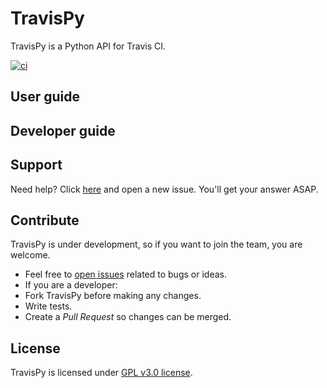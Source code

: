 # TravisPy

TravisPy is a Python API for Travis CI.

[![ci](http://img.shields.io/travis/menegazzo/travispy.svg?style=flat)](https://travis-ci.org/menegazzo/travispy)

## User guide

## Developer guide

## Support

Need help? Click [here](https://github.com/menegazzo/travispy/issues?state=open) and open a new issue. You'll get your answer ASAP.

## Contribute

TravisPy is under development, so if you want to join the team, you are welcome.
- Feel free to [open issues](https://github.com/menegazzo/travispy/issues?state=open) related to bugs or ideas.
- If you are a developer:
 - Fork TravisPy before making any changes.
 - Write tests.
 - Create a *Pull Request* so changes can be merged.

## License

TravisPy is licensed under [GPL v3.0 license](http://www.gnu.org/licenses/gpl.html).
